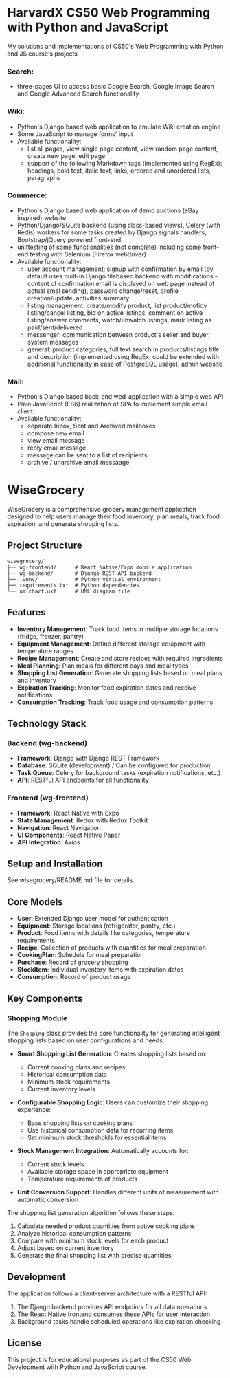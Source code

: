 # HarvardX CS50 Web Programming with Python and JavaScript

My solutions and implementations of CS50's Web Programming with Python and JS course's projects
 

### Search:
- three-pages UI to access basic Google Search, Google Image Search and Google Advanced Search functionality
 
### Wiki:
- Python's Django based web application to emulate Wiki creation engine
- Some JavaScript to manage forms' input
- Available functionality:
  - list all pages, view single page content, view random page content, create new page, edit page
  - support of the following Markdown tags (implemented using RegEx): headings, bold text, italic text, links, ordered and unordered lists, paragraphs

### Commerce:
- Python's Django based web application of demo auctions (eBay inspired) website
- Python/Django/SQLite backend (using class-based views), Celery (with Redis) workers for some tasks created by Django signals handlers, Bootstrap/jQuery powered front-end
- unittesting of some functionalities (not complete) including some front-end testing with Selenium (Firefox webdriver)
- Available functionality:
  - user account management: signup with confirmation by email (by default uses built-in Django filebased backend with modifications  - content of confirmation email is displayed on web page instead of actual emal sending), password change/reset, profile creation/update, activities summary
  - listing management: create/modify product, list product/mofidy listing/cancel listing, bid on active listings, comment on active listing/answer comments, watch/unwatch listings, mark listing as paid/sent/delivered
  - messenger: communication between product's seller and buyer, system messages
  - general: product categories, full text search in products/listings title and description (implemented using RegEx; could be extended with additional functionality in case of PostgreSQL usage), admin website

### Mail:
- Python's Django based back-end wed-application with a simple web API
- Plain JavaScript (ES6) realization of SPA to implement simple email client
- Available functionality:
  - separate Inbox, Sent and Archived mailboxes
  - compose new email
  - view email message
  - reply email message
  - message can be sent to a list of recipients
  - archive / unarchive email messaage
  

# WiseGrocery

WiseGrocery is a comprehensive grocery management application designed to help users manage their food inventory, plan meals, track food expiration, and generate shopping lists.

## Project Structure

```
wisegrocery/
├── wg-frontend/      # React Native/Expo mobile application
├── wg-backend/       # Django REST API backend
├── .venv/            # Python virtual environment
├── requirements.txt  # Python dependencies
└── umlchart.uxf      # UML diagram file
```

## Features

- **Inventory Management**: Track food items in multiple storage locations (fridge, freezer, pantry)
- **Equipment Management**: Define different storage equipment with temperature ranges
- **Recipe Management**: Create and store recipes with required ingredients
- **Meal Planning**: Plan meals for different days and meal types
- **Shopping List Generation**: Generate shopping lists based on meal plans and inventory
- **Expiration Tracking**: Monitor food expiration dates and receive notifications
- **Consumption Tracking**: Track food usage and consumption patterns

## Technology Stack

### Backend (wg-backend)
- **Framework**: Django with Django REST Framework
- **Database**: SQLite (development) / Can be configured for production
- **Task Queue**: Celery for background tasks (expiration notifications, etc.)
- **API**: RESTful API endpoints for all functionality

### Frontend (wg-frontend)
- **Framework**: React Native with Expo
- **State Management**: Redux with Redux Toolkit
- **Navigation**: React Navigation
- **UI Components**: React Native Paper
- **API Integration**: Axios

## Setup and Installation

See wisegrocery/README.md file for details.

## Core Models

- **User**: Extended Django user model for authentication
- **Equipment**: Storage locations (refrigerator, pantry, etc.)
- **Product**: Food items with details like categories, temperature requirements
- **Recipe**: Collection of products with quantities for meal preparation
- **CookingPlan**: Schedule for meal preparation
- **Purchase**: Record of grocery shopping
- **StockItem**: Individual inventory items with expiration dates
- **Consumption**: Record of product usage

## Key Components

### Shopping Module

The `Shopping` class provides the core functionality for generating intelligent shopping lists based on user configurations and needs:

- **Smart Shopping List Generation**: Creates shopping lists based on:
  - Current cooking plans and recipes
  - Historical consumption data
  - Minimum stock requirements
  - Current inventory levels
  
- **Configurable Shopping Logic**: Users can customize their shopping experience:
  - Base shopping lists on cooking plans
  - Use historical consumption data for recurring items
  - Set minimum stock thresholds for essential items
  
- **Stock Management Integration**: Automatically accounts for:
  - Current stock levels
  - Available storage space in appropriate equipment
  - Temperature requirements of products
  
- **Unit Conversion Support**: Handles different units of measurement with automatic conversion

The shopping list generation algorithm follows these steps:
1. Calculate needed product quantities from active cooking plans
2. Analyze historical consumption patterns
3. Compare with minimum stock levels for each product
4. Adjust based on current inventory
5. Generate the final shopping list with precise quantities

## Development

The application follows a client-server architecture with a RESTful API:

1. The Django backend provides API endpoints for all data operations
2. The React Native frontend consumes these APIs for user interaction
3. Background tasks handle scheduled operations like expiration checking

## License

This project is for educational purposes as part of the CS50 Web Development with Python and JavaScript course.
  
